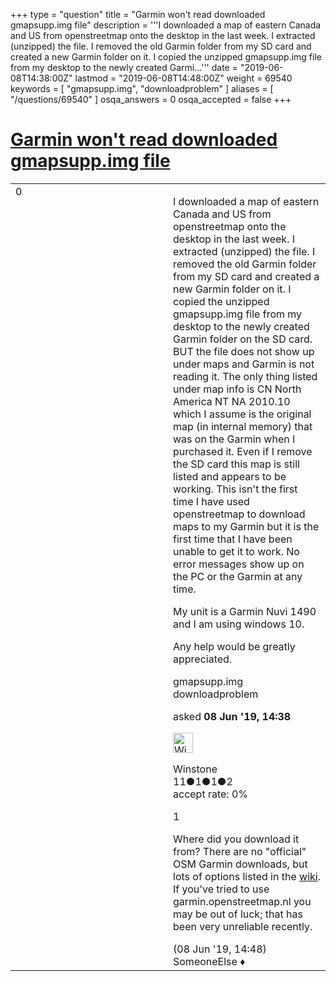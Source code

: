 +++
type = "question"
title = "Garmin won&#x27;t read downloaded gmapsupp.img file"
description = '''I downloaded a map of eastern Canada and US from openstreetmap onto the desktop in the last week. I extracted (unzipped) the file. I removed the old Garmin folder from my SD card and created a new Garmin folder on it. I copied the unzipped gmapsupp.img file from my desktop to the newly created Garmi...'''
date = "2019-06-08T14:38:00Z"
lastmod = "2019-06-08T14:48:00Z"
weight = 69540
keywords = [ "gmapsupp.img", "downloadproblem" ]
aliases = [ "/questions/69540" ]
osqa_answers = 0
osqa_accepted = false
+++

<div class="headNormal">

# [Garmin won't read downloaded gmapsupp.img file](/questions/69540/garmin-wont-read-downloaded-gmapsuppimg-file)

</div>

<div id="main-body">

<div id="askform">

<table id="question-table" style="width:100%;">
<colgroup>
<col style="width: 50%" />
<col style="width: 50%" />
</colgroup>
<tbody>
<tr>
<td style="width: 30px; vertical-align: top"><div class="vote-buttons">
<span id="post-69540-upvote" class="ajax-command post-vote up" rel="nofollow" title="I like this post (click again to cancel)"> </span>
<div id="post-69540-score" class="post-score" title="current number of votes">
0
</div>
<span id="post-69540-downvote" class="ajax-command post-vote down" rel="nofollow" title="I dont like this post (click again to cancel)"> </span> <span id="favorite-mark" class="ajax-command favorite-mark" rel="nofollow" title="mark/unmark this question as favorite (click again to cancel)"> </span>
<div id="favorite-count" class="favorite-count">
&#10;</div>
</div></td>
<td><div id="item-right">
<div class="question-body">
<p>I downloaded a map of eastern Canada and US from openstreetmap onto the desktop in the last week. I extracted (unzipped) the file. I removed the old Garmin folder from my SD card and created a new Garmin folder on it. I copied the unzipped gmapsupp.img file from my desktop to the newly created Garmin folder on the SD card. BUT the file does not show up under maps and Garmin is not reading it. The only thing listed under map info is CN North America NT NA 2010.10 which I assume is the original map (in internal memory) that was on the Garmin when I purchased it. Even if I remove the SD card this map is still listed and appears to be working. This isn't the first time I have used openstreetmap to download maps to my Garmin but it is the first time that I have been unable to get it to work. No error messages show up on the PC or the Garmin at any time.</p>
<p>My unit is a Garmin Nuvi 1490 and I am using windows 10.</p>
<p>Any help would be greatly appreciated.</p>
</div>
<div id="question-tags" class="tags-container tags">
<span class="post-tag tag-link-gmapsupp.img" rel="tag" title="see questions tagged &#39;gmapsupp.img&#39;">gmapsupp.img</span> <span class="post-tag tag-link-downloadproblem" rel="tag" title="see questions tagged &#39;downloadproblem&#39;">downloadproblem</span>
</div>
<div id="question-controls" class="post-controls">
&#10;</div>
<div class="post-update-info-container">
<div class="post-update-info post-update-info-user">
<p>asked <strong>08 Jun '19, 14:38</strong></p>
<img src="https://secure.gravatar.com/avatar/5def71aa2c7d0531f741b3e73518f730?s=32&amp;d=identicon&amp;r=g" class="gravatar" width="32" height="32" alt="Winstone&#39;s gravatar image" />
<p><span>Winstone</span><br />
<span class="score" title="11 reputation points">11</span><span title="1 badges"><span class="badge1">●</span><span class="badgecount">1</span></span><span title="1 badges"><span class="silver">●</span><span class="badgecount">1</span></span><span title="2 badges"><span class="bronze">●</span><span class="badgecount">2</span></span><br />
<span class="accept_rate" title="Rate of the user&#39;s accepted answers">accept rate:</span> <span title="Winstone has no accepted answers">0%</span></p>
</div>
</div>
<div id="comments-container-69540" class="comments-container">
<span id="69541"></span>
<div id="comment-69541" class="comment">
<div id="post-69541-score" class="comment-score">
1
</div>
<div class="comment-text">
<p>Where did you download it from? There are no "official" OSM Garmin downloads, but lots of options listed in the <a href="https://wiki.openstreetmap.org/wiki/OSM_Map_On_Garmin/Download">wiki</a>. If you've tried to use garmin.openstreetmap.nl you may be out of luck; that has been very unreliable recently.</p>
</div>
<div id="comment-69541-info" class="comment-info">
<span class="comment-age">(08 Jun '19, 14:48)</span> <span class="comment-user userinfo">SomeoneElse ♦</span>
</div>
</div>
</div>
<div id="comment-tools-69540" class="comment-tools">
&#10;</div>
<div class="clear">
&#10;</div>
<div id="comment-69540-form-container" class="comment-form-container">
&#10;</div>
<div class="clear">
&#10;</div>
</div></td>
</tr>
</tbody>
</table>

</div>

</div>

